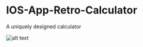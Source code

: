 # IOS-App-Retro-Calculator
A uniquely designed calculator

![alt text](https://github.com/shivam0sharma/IOS-App-Retro-Calculator/blob/master/2017-09-18%2015_02_48.gif?raw=true)
